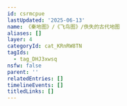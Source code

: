 ```yaml
---
id: csrmcpue
lastUpdated: '2025-06-13'
name: 《秦地图》/《飞鸟图》/佚失的古代地图
aliases: []
layer: 4
categoryId: cat_KRnRW8TN
tagIds:
  - tag_DHJ3xwsq
nsfw: false
parent: ''
relatedEntries: []
timelineEvents: []
titledLinks: []
---
```


